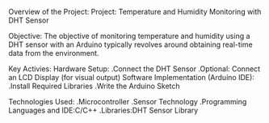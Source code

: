 Overview of the Project:
Project: Temperature and Humidity Monitoring with DHT Sensor

Objective:
The objective of monitoring temperature and humidity using a DHT sensor with an Arduino typically revolves around obtaining real-time data from the environment.

Key Activies:
Hardware Setup:
.Connect the DHT Sensor
.Optional: Connect an LCD Display (for visual output)
Software Implementation (Arduino IDE):
.Install Required Libraries
.Write the Arduino Sketch

Technologies Used:
.Microcontroller
.Sensor Technology
.Programming Languages and IDE:C/C++
.Libraries:DHT Sensor Library
